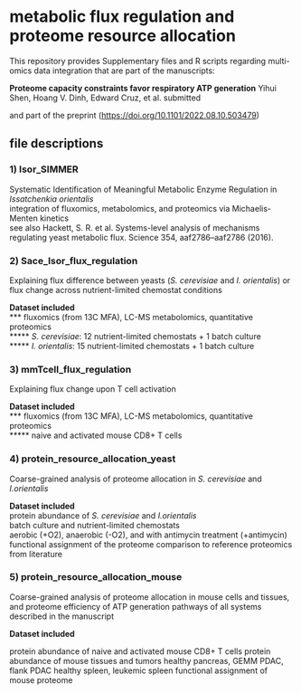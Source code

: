 # metabolic flux regulation and proteome resource allocation
This repository provides Supplementary files and R scripts regarding multi-omics data integration that are part of the manuscripts:

**Proteome capacity constraints favor respiratory ATP generation**
Yihui Shen, Hoang V. Dinh, Edward Cruz, et al. submitted

and part of the preprint (https://doi.org/10.1101/2022.08.10.503479)

## file descriptions
### 1) Isor_SIMMER
Systematic Identification of Meaningful Metabolic Enzyme Regulation in _Issatchenkia orientalis_<br>
integration of fluxomics, metabolomics, and proteomics via Michaelis-Menten kinetics<br>
see also Hackett, S. R. et al. Systems-level analysis of mechanisms regulating yeast metabolic flux. Science 354, aaf2786–aaf2786 (2016).<br>

### 2) Sace_Isor_flux_regulation
Explaining flux difference between yeasts (_S. cerevisiae_ and _I. orientalis_) or flux change across nutrient-limited chemostat conditions

**Dataset included**<br>
*** fluxomics (from 13C MFA), LC-MS metabolomics, quantitative proteomics<br>
*****  _S. cerevisiae_: 12 nutrient-limited chemostats + 1 batch culture<br>
*****  _I. orientalis_: 15 nutrient-limited chemostats + 1 batch culture<br>
    
### 3) mmTcell_flux_regulation
Explaining flux change upon T cell activation

**Dataset included**<br>
*** fluxomics (from 13C MFA), LC-MS metabolomics, quantitative proteomics<br>
*****  naive and activated mouse CD8+ T cells<br>

### 4) protein_resource_allocation_yeast
Coarse-grained analysis of proteome allocation in _S. cerevisiae_ and _I.orientalis_

**Dataset included**<br>
  protein abundance of _S. cerevisiae_ and _I.orientalis_<br>
    batch culture and nutrient-limited chemostats<br>
    aerobic (+O2), anaerobic (-O2), and with antimycin treatment (+antimycin)<br>
  functional assignment of the proteome
  comparison to reference proteomics from literature

### 5) protein_resource_allocation_mouse
Coarse-grained analysis of proteome allocation in mouse cells and tissues, and proteome efficiency of ATP generation pathways of all systems described in the manuscript

**Dataset included**

  protein abundance of naive and activated mouse CD8+ T cells
  protein abundance of mouse tissues and tumors
    healthy pancreas, GEMM PDAC, flank PDAC
    healthy spleen, leukemic spleen
  functional assignment of mouse proteome
